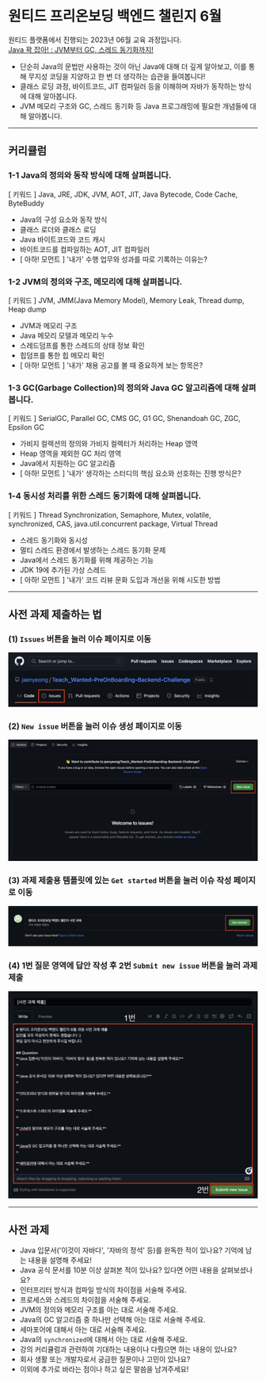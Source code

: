 # 원티드 프리온보딩 백엔드 챌린지 6월
원티드 플랫폼에서 진행되는 2023년 06월 교육 과정입니다.  
[Java 꽉 잡아! : JVM부터 GC, 스레드 동기화까지!](https://www.wanted.co.kr/events/pre_challenge_be_8)
* 단순히 Java의 문법만 사용하는 것이 아닌 Java에 대해 더 깊게 알아보고, 이를 통해 무지성 코딩을 지양하고 한 번 더 생각하는 습관을 들여봅니다!
* 클래스 로딩 과정, 바이트코드, JIT 컴파일러 등을 이해하며 자바가 동작하는 방식에 대해 알아봅니다.
* JVM 메모리 구조와 GC, 스레드 동기화 등 Java 프로그래밍에 필요한 개념들에 대해 알아봅니다.

---

## 커리큘럼

### 1-1 Java의 정의와 동작 방식에 대해 살펴봅니다.
[ 키워드 ] Java, JRE, JDK, JVM, AOT, JIT, Java Bytecode, Code Cache, ByteBuddy
* Java의 구성 요소와 동작 방식
* 클래스 로더와 클래스 로딩
* Java 바이트코드와 코드 캐시
* 바이트코드를 컴파일하는 AOT, JIT 컴파일러
* [ 아하! 모먼트 ] '내가' 수행 업무와 성과를 따로 기록하는 이유는?

### 1-2 JVM의 정의와 구조, 메모리에 대해 살펴봅니다.
[ 키워드 ] JVM, JMM(Java Memory Model), Memory Leak, Thread dump, Heap dump
* JVM과 메모리 구조
* Java 메모리 모델과 메모리 누수
* 스레드덤프를 통한 스레드의 상태 정보 확인
* 힙덤프를 통한 힙 메모리 확인
* [ 아하! 모먼트 ] '내가' 채용 공고를 볼 때 중요하게 보는 항목은?

### 1-3 GC(Garbage Collection)의 정의와 Java GC 알고리즘에 대해 살펴봅니다.
[ 키워드 ] SerialGC, Parallel GC, CMS GC, G1 GC, Shenandoah GC, ZGC, Epsilon GC
* 가비지 컬렉션의 정의와 가비지 컬렉터가 처리하는 Heap 영역
* Heap 영역을 제외한 GC 처리 영역
* Java에서 지원하는 GC 알고리즘
* [ 아하! 모먼트 ] '내가' 생각하는 스터디의 핵심 요소와 선호하는 진행 방식은?

### 1-4 동시성 처리를 위한 스레드 동기화에 대해 살펴봅니다.
[ 키워드 ] Thread Synchronization, Semaphore, Mutex, volatile, synchronized, CAS, java.util.concurrent package, Virtual Thread
* 스레드 동기화와 동시성
* 멀티 스레드 환경에서 발생하는 스레드 동기화 문제
* Java에서 스레드 동기화를 위해 제공하는 기능
* JDK 19에 추가된 가상 스레드
* [ 아하! 모먼트 ] '내가' 코드 리뷰 문화 도입과 개선을 위해 시도한 방법

---

## 사전 과제 제출하는 법

### (1) `Issues` 버튼을 눌러 이슈 페이지로 이동
![Issues](./howtosubmit/HowToSubmit_1.png)

### (2) `New issue` 버튼을 눌러 이슈 생성 페이지로 이동
![New issue](howtosubmit/HowToSubmit_2.png)

### (3) 과제 제출용 템플릿에 있는 `Get started` 버튼을 눌러 이슈 작성 페이지로 이동
![Get started](howtosubmit/HowToSubmit_3.png)

### (4) 1번 질문 영역에 답안 작성 후 2번 `Submit new issue` 버튼을 눌러 과제 제출
![Submit new issue](howtosubmit/HowToSubmit_4.png)

---

## 사전 과제
* Java 입문서('이것이 자바다', '자바의 정석' 등)를 완독한 적이 있나요? 기억에 남는 내용을 설명해 주세요!
* Java 공식 문서를 10분 이상 살펴본 적이 있나요? 있다면 어떤 내용을 살펴보셨나요?
* 인터프리터 방식과 컴파일 방식의 차이점을 서술해 주세요.
* 프로세스와 스레드의 차이점을 서술해 주세요.
* JVM의 정의와 메모리 구조를 아는 대로 서술해 주세요.
* Java의 GC 알고리즘 중 하나만 선택해 아는 대로 서술해 주세요.
* 세마포어에 대해서 아는 대로 서술해 주세요.
* Java의 `synchronized`에 대해서 아는 대로 서술해 주세요.
* 강의 커리큘럼과 관련하여 기대하는 내용이나 다뤘으면 하는 내용이 있나요?
* 회사 생활 또는 개발자로서 궁금한 질문이나 고민이 있나요?
* 이외에 추가로 바라는 점이나 하고 싶은 말씀을 남겨주세요!